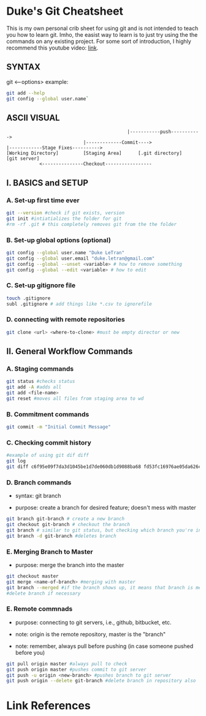 # Duke's Git Cheatsheet #
This is my own personal crib sheet for using git and is not intended to teach
you how to learn git. Imho, the easist way to learn is to just try using the
the commands on any existing project. For some sort of introduction, I highly 
recommend this youtube video: [link][video].


## SYNTAX ##

git <verb> <--options> <args>
example:
````bash
git add --help
git config --global user.name`
````

## ASCII VISUAL ##
```
                                            |-----------push----------->
                            |-------------Commit---->	
|------------Stage Fixes---------->
[Working Directory]         [Staging Area]      [.git directory]   [git server]
            <---------------Checkout-----------------
```

## I. BASICS and SETUP

### A. Set-up first time ever

````bash
git --version #check if git exists, version
git init #intiatializes the folder for git
#rm -rf .git # this completely removes git from the the folder
````

### B. Set-up global options (optional)

````bash
git config --global user.name "Duke LeTran"
git config --global user.email "duke.letran@gmail.com"
git config --global --unset <variable> # how to remove something
git config --global --edit <variable> # how to edit
````

### C. Set-up gitignore file

````bash
touch .gitignore
subl .gitignore # add things like *.csv to ignorefile
````
### D. connecting with remote repositories

````bash
git clone <url> <where-to-clone> #must be empty director or new
````

## II. General Workflow Commands
### A. Staging commands

````bash
git status #checks status
git add -A #adds all
git add <file-name>
git reset #moves all files from staging area to wd
````

### B. Commitment commands

````bash
git commit -m "Initial Commit Message"
````

### C. Checking commit history

````bash
#example of using git dif diff
git log
git diff c6f95e09f7da3d1045be1d7de060db1d9088ba68 fd53fc16976ae05da626c6d4493de2aeb99fccc0
````

### D. Branch commands

* syntax: git branch <descriptive-branch-name>

* purpose: create a branch for desired feature; doesn't mess with master

````bash
git branch git-branch # create a new branch
git checkout git-branch # checkout the branch
git branch # similar to git status, but checking which branch you're in
git branch -d git-branch #deletes branch
````

### E. Merging Branch to Master

* purpose: merge the branch into the master

````bash
git checkout master
git merge <name-of-branch> #merging with master
git branch --merged #if the branch shows up, it means that branch is merged
#delete branch if necessary
````

### E. Remote commnads 

* purpose: connecting to git servers, i.e., github, bitbucket, etc.

* note: origin is the remote repository, master is the "branch"

* note: remember, always pull before pushing (in case someone pushed before you)

````bash
git pull origin master #always pull to check
git push origin master #pushes commit to git server
git push -u origin <new-branch> #pushes branch to git server
git push origin --delete git-branch #delete branch in repository also
````

# Link References
[video]:https://www.youtube.com/watch?v=HVsySz-h9r4




